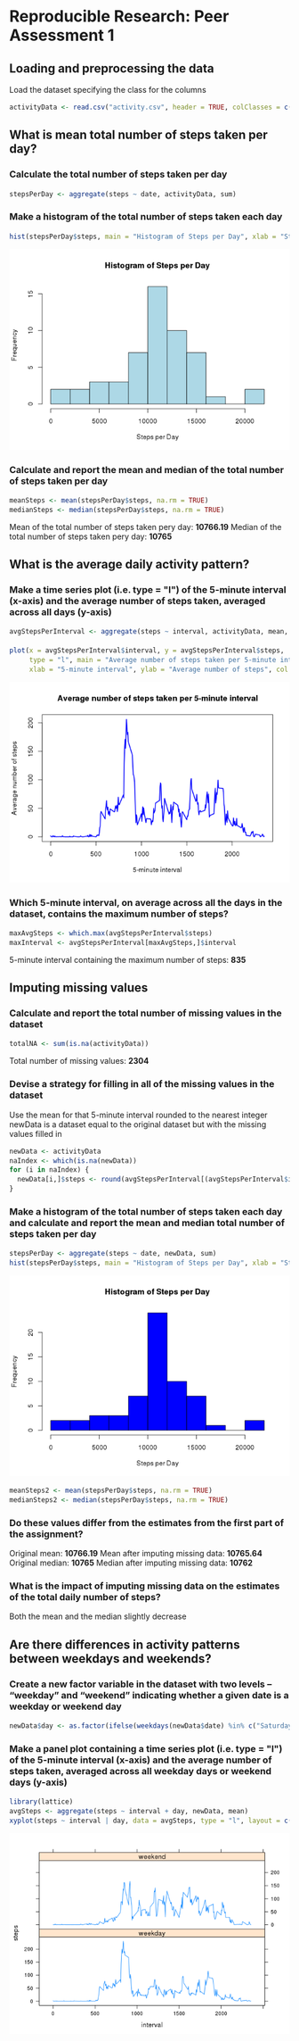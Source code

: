 # Reproducible Research: Peer Assessment 1

## Loading and preprocessing the data

Load the dataset specifying the class for the columns


```r
activityData <- read.csv("activity.csv", header = TRUE, colClasses = c("integer", "Date", "integer"))
```

## What is mean total number of steps taken per day?
### Calculate the total number of steps taken per day

```r
stepsPerDay <- aggregate(steps ~ date, activityData, sum)
```

### Make a histogram of the total number of steps taken each day

```r
hist(stepsPerDay$steps, main = "Histogram of Steps per Day", xlab = "Steps per Day", col = "lightblue", breaks = 10)
```

![](PA1_template_files/figure-html/unnamed-chunk-3-1.png)

### Calculate and report the mean and median of the total number of steps taken per day

```r
meanSteps <- mean(stepsPerDay$steps, na.rm = TRUE)
medianSteps <- median(stepsPerDay$steps, na.rm = TRUE)
```

Mean of the total number of steps taken pery day: **10766.19**
Median of the total number of steps taken pery day: **10765**

## What is the average daily activity pattern?
### Make a time series plot (i.e. type = "l") of the 5-minute interval (x-axis) and the average number of steps taken, averaged across all days (y-axis)

```r
avgStepsPerInterval <- aggregate(steps ~ interval, activityData, mean, na.rm = TRUE)

plot(x = avgStepsPerInterval$interval, y = avgStepsPerInterval$steps, 
     type = "l", main = "Average number of steps taken per 5-minute interval", 
     xlab = "5-minute interval", ylab = "Average number of steps", col = "blue", lwd = 2)
```

![](PA1_template_files/figure-html/unnamed-chunk-5-1.png)

### Which 5-minute interval, on average across all the days in the dataset, contains the maximum number of steps?

```r
maxAvgSteps <- which.max(avgStepsPerInterval$steps)
maxInterval <- avgStepsPerInterval[maxAvgSteps,]$interval
```
5-minute interval containing the maximum number of steps: **835**

## Imputing missing values
### Calculate and report the total number of missing values in the dataset

```r
totalNA <- sum(is.na(activityData))
```

Total number of missing values: **2304**

### Devise a strategy for filling in all of the missing values in the dataset
Use the mean for that 5-minute interval rounded to the nearest integer
newData is a dataset equal to the original dataset but with the missing values filled in

```r
newData <- activityData
naIndex <- which(is.na(newData))
for (i in naIndex) {
  newData[i,]$steps <- round(avgStepsPerInterval[(avgStepsPerInterval$interval == newData[i,]$interval),]$steps)
}
```

### Make a histogram of the total number of steps taken each day and calculate and report the mean and median total number of steps taken per day

```r
stepsPerDay <- aggregate(steps ~ date, newData, sum)
hist(stepsPerDay$steps, main = "Histogram of Steps per Day", xlab = "Steps per Day", col = "blue", breaks = 10)
```

![](PA1_template_files/figure-html/unnamed-chunk-9-1.png)

```r
meanSteps2 <- mean(stepsPerDay$steps, na.rm = TRUE)
medianSteps2 <- median(stepsPerDay$steps, na.rm = TRUE)
```

### Do these values differ from the estimates from the first part of the assignment?
Original mean: **10766.19**
Mean after imputing missing data: **10765.64**
Original median: **10765**
Median after imputing missing data: **10762**

### What is the impact of imputing missing data on the estimates of the total daily number of steps?
Both the mean and the median slightly decrease

## Are there differences in activity patterns between weekdays and weekends?
### Create a new factor variable in the dataset with two levels – “weekday” and “weekend” indicating whether a given date is a weekday or weekend day

```r
newData$day <- as.factor(ifelse(weekdays(newData$date) %in% c("Saturday", "Sunday"), "weekend", "weekday"))
```

### Make a panel plot containing a time series plot (i.e. type = "l") of the 5-minute interval (x-axis) and the average number of steps taken, averaged across all weekday days or weekend days (y-axis)

```r
library(lattice)
avgSteps <- aggregate(steps ~ interval + day, newData, mean)
xyplot(steps ~ interval | day, data = avgSteps, type = "l", layout = c(1, 2))
```

![](PA1_template_files/figure-html/unnamed-chunk-11-1.png)

